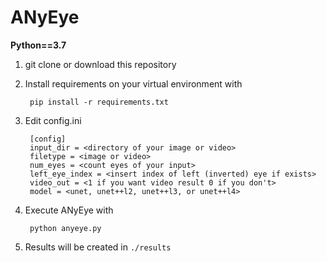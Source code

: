 # ANyEye

**Python==3.7**

1. git clone or download this repository

2. Install requirements on your virtual environment with

        pip install -r requirements.txt

3. Edit config.ini

        [config]
        input_dir = <directory of your image or video>
        filetype = <image or video>
        num_eyes = <count eyes of your input>
        left_eye_index = <insert index of left (inverted) eye if exists>
        video_out = <1 if you want video result 0 if you don't>
        model = <unet, unet++l2, unet++l3, or unet++l4>

4. Execute ANyEye with

        python anyeye.py

5. Results will be created in `./results`
